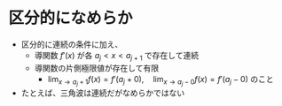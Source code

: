 # 区分的になめらか

- 区分的に連続の条件に加え、
  - 導関数 $f'(x)$ が各 $a_j \lt x \lt a_{j+1}$ で存在して連続
  - 導関数の片側極限値が存在して有限
    - $\displaystyle \lim_{x \to a_j+1} f(x) = f'(a_j+0),\quad \lim_{x \to a_j-0}f(x) = f'(a_j-0)$ のこと
- たとえば、三角波は連続だがなめらかではない
